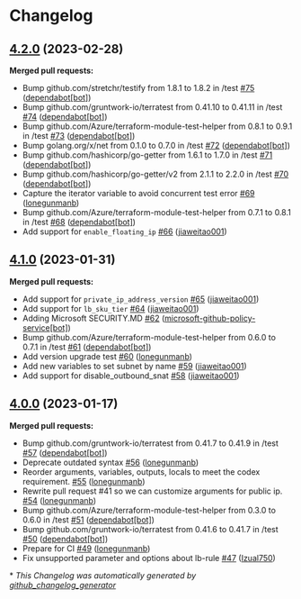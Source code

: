 # Changelog

## [4.2.0](https://github.com/Azure/terraform-azurerm-loadbalancer/tree/4.2.0) (2023-02-28)

**Merged pull requests:**

- Bump github.com/stretchr/testify from 1.8.1 to 1.8.2 in /test [\#75](https://github.com/Azure/terraform-azurerm-loadbalancer/pull/75) ([dependabot[bot]](https://github.com/apps/dependabot))
- Bump github.com/gruntwork-io/terratest from 0.41.10 to 0.41.11 in /test [\#74](https://github.com/Azure/terraform-azurerm-loadbalancer/pull/74) ([dependabot[bot]](https://github.com/apps/dependabot))
- Bump github.com/Azure/terraform-module-test-helper from 0.8.1 to 0.9.1 in /test [\#73](https://github.com/Azure/terraform-azurerm-loadbalancer/pull/73) ([dependabot[bot]](https://github.com/apps/dependabot))
- Bump golang.org/x/net from 0.1.0 to 0.7.0 in /test [\#72](https://github.com/Azure/terraform-azurerm-loadbalancer/pull/72) ([dependabot[bot]](https://github.com/apps/dependabot))
- Bump github.com/hashicorp/go-getter from 1.6.1 to 1.7.0 in /test [\#71](https://github.com/Azure/terraform-azurerm-loadbalancer/pull/71) ([dependabot[bot]](https://github.com/apps/dependabot))
- Bump github.com/hashicorp/go-getter/v2 from 2.1.1 to 2.2.0 in /test [\#70](https://github.com/Azure/terraform-azurerm-loadbalancer/pull/70) ([dependabot[bot]](https://github.com/apps/dependabot))
- Capture the iterator variable to avoid concurrent test error [\#69](https://github.com/Azure/terraform-azurerm-loadbalancer/pull/69) ([lonegunmanb](https://github.com/lonegunmanb))
- Bump github.com/Azure/terraform-module-test-helper from 0.7.1 to 0.8.1 in /test [\#68](https://github.com/Azure/terraform-azurerm-loadbalancer/pull/68) ([dependabot[bot]](https://github.com/apps/dependabot))
- Add support for `enable_floating_ip` [\#66](https://github.com/Azure/terraform-azurerm-loadbalancer/pull/66) ([jiaweitao001](https://github.com/jiaweitao001))

## [4.1.0](https://github.com/Azure/terraform-azurerm-loadbalancer/tree/4.1.0) (2023-01-31)

**Merged pull requests:**

- Add support for `private_ip_address_version` [\#65](https://github.com/Azure/terraform-azurerm-loadbalancer/pull/65) ([jiaweitao001](https://github.com/jiaweitao001))
- Add support for `lb_sku_tier` [\#64](https://github.com/Azure/terraform-azurerm-loadbalancer/pull/64) ([jiaweitao001](https://github.com/jiaweitao001))
- Adding Microsoft SECURITY.MD [\#62](https://github.com/Azure/terraform-azurerm-loadbalancer/pull/62) ([microsoft-github-policy-service[bot]](https://github.com/apps/microsoft-github-policy-service))
- Bump github.com/Azure/terraform-module-test-helper from 0.6.0 to 0.7.1 in /test [\#61](https://github.com/Azure/terraform-azurerm-loadbalancer/pull/61) ([dependabot[bot]](https://github.com/apps/dependabot))
- Add version upgrade test [\#60](https://github.com/Azure/terraform-azurerm-loadbalancer/pull/60) ([lonegunmanb](https://github.com/lonegunmanb))
- Add new variables to set subnet by name [\#59](https://github.com/Azure/terraform-azurerm-loadbalancer/pull/59) ([jiaweitao001](https://github.com/jiaweitao001))
- Add support for disable\_outbound\_snat [\#58](https://github.com/Azure/terraform-azurerm-loadbalancer/pull/58) ([jiaweitao001](https://github.com/jiaweitao001))

## [4.0.0](https://github.com/Azure/terraform-azurerm-loadbalancer/tree/4.0.0) (2023-01-17)

**Merged pull requests:**

- Bump github.com/gruntwork-io/terratest from 0.41.7 to 0.41.9 in /test [\#57](https://github.com/Azure/terraform-azurerm-loadbalancer/pull/57) ([dependabot[bot]](https://github.com/apps/dependabot))
- Deprecate outdated syntax [\#56](https://github.com/Azure/terraform-azurerm-loadbalancer/pull/56) ([lonegunmanb](https://github.com/lonegunmanb))
- Reorder arguments, variables, outputs, locals to meet the codex requirement. [\#55](https://github.com/Azure/terraform-azurerm-loadbalancer/pull/55) ([lonegunmanb](https://github.com/lonegunmanb))
- Rewrite pull request \#41 so we can customize arguments for public ip. [\#54](https://github.com/Azure/terraform-azurerm-loadbalancer/pull/54) ([lonegunmanb](https://github.com/lonegunmanb))
- Bump github.com/Azure/terraform-module-test-helper from 0.3.0 to 0.6.0 in /test [\#51](https://github.com/Azure/terraform-azurerm-loadbalancer/pull/51) ([dependabot[bot]](https://github.com/apps/dependabot))
- Bump github.com/gruntwork-io/terratest from 0.41.6 to 0.41.7 in /test [\#50](https://github.com/Azure/terraform-azurerm-loadbalancer/pull/50) ([dependabot[bot]](https://github.com/apps/dependabot))
- Prepare for CI [\#49](https://github.com/Azure/terraform-azurerm-loadbalancer/pull/49) ([lonegunmanb](https://github.com/lonegunmanb))
- Fix unsupported parameter and options about lb-rule [\#47](https://github.com/Azure/terraform-azurerm-loadbalancer/pull/47) ([Izual750](https://github.com/Izual750))



\* *This Changelog was automatically generated by [github_changelog_generator](https://github.com/github-changelog-generator/github-changelog-generator)*
